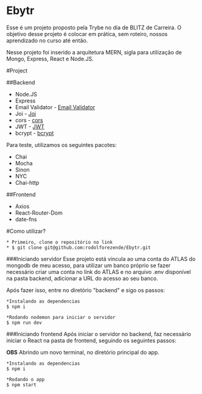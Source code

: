 # Ebytr

Esse é um projeto proposto pela Trybe no dia de BLITZ de Carreira. 
O objetivo desse projeto é colocar em prática, sem roteiro, nossos aprendizado no curso até então.

Nesse projeto foi inserido a arquitetura MERN, sigla para utilização de Mongo, Express, React e Node.JS.

#Project 

##Backend

* Node.JS
* Express
* Email Validator - [Email Validator](https://www.npmjs.com/package/email-validator)
* Joi - [Joi](https://www.npmjs.com/package/joi)
* cors - [cors](https://www.npmjs.com/package/cors)
* JWT - [JWT](https://www.npmjs.com/package/jwt)
* bcrypt - [bcrypt](https://www.npmjs.com/package/bcrypt)

Para teste, utilizamos os seguintes pacotes:

* Chai
* Mocha
* Sinon
* NYC
* Chai-http

##Frontend

* Axios
* React-Router-Dom
* date-fns

#Como utilizar?

```
* Primeiro, clone o repositório no link
* $ git clone git@github.com:rodolforezende/Ebytr.git
```

###Iniciando servidor
Esse projeto está vincula ao uma conta do ATLAS do mongodb de meu acesso, para utilizar um banco próprio se fazer necessário criar uma conta no link do ATLAS e no arquivo .env disponível na pasta backend, adicionar a URL do acesso ao seu banco.

Após fazer isso, entre no diretório "backend" e sigo os passos:

```
*Instalando as dependencias
$ npm i

*Rodando nodemon para iniciar o servidor
$ npm run dev

```

###Iniciando frontend
Após iniciar o servidor no backend, faz necessário iniciar o React na pasta de frontend, seguindo os seguintes passos:

__OBS__
Abrindo um novo terminal, no diretório principal do app.

```
*Instalando as dependencias
$ npm i

*Rodando o app
$ npm start

```






